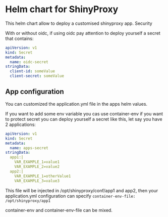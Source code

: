 # Helm chart for ShinyProxy

This helm chart allow to deploy a customised shinyproxy app.
Security

With or without oidc, if using oidc pay attention to deploy yourself a secret that contains:

```yaml
apiVersion: v1
kind: Secret
metadata:
  name: oidc-secret
stringData:
  client-id: someValue
  client-secret: someValue
```

## App configuration

You can customized the application.yml file in the apps helm values.

If you want to add some env variable you cas use container-env if you want to protect secret you can deploy yourself a secret like this, let say you have 2 applications:

```yaml
apiVersion: v1
kind: Secret
metadata:
  name: apps-secret
stringData:
  app1:|
    VAR_EXAMPLE_1=value1
    VAR_EXAMPLE_2=value2
  app2:|
    VAR_EXAMPLE_1=otherValue1
    VAR_EXAMPLE_3=value3
```

This file will be injected in /opt/shinyproxy/conf/app1 and app2, then your application.yml configuration can specify ```container-env-file: /opt/shinyproxy/app1```

container-env and container-env-file can be mixed.